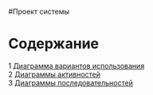 #Проект системы
# Содержание
1 [Диаграмма вариантов использования](Use%20Case/README.md)  
2 [Диаграммы активностей](Activity/README.md)      
3 [Диаграммы последовательностей](Sequence/README.md)
